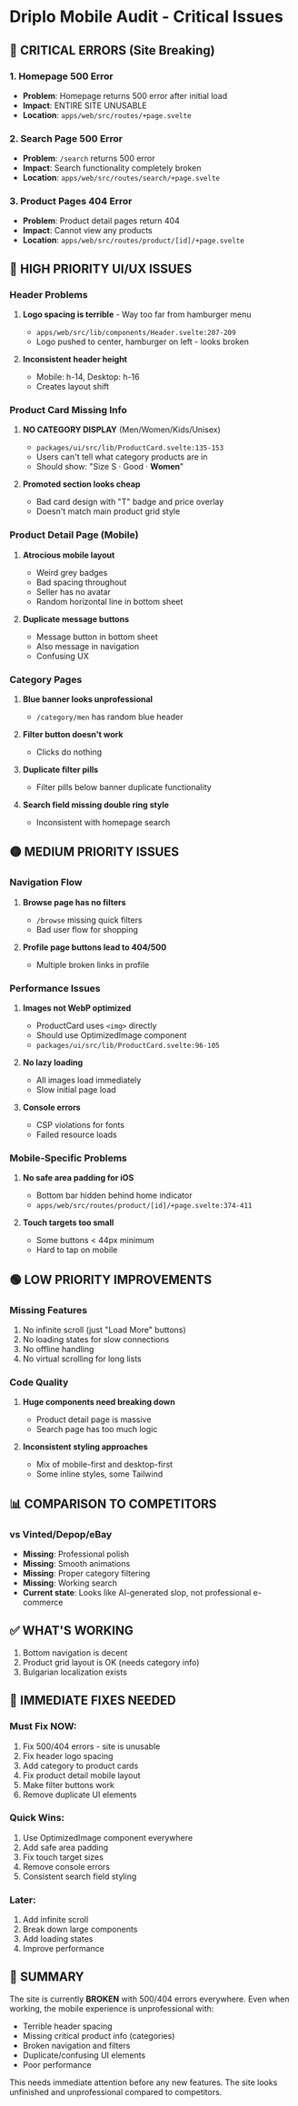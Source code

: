 # Driplo Mobile Audit - Critical Issues

## 🚨 CRITICAL ERRORS (Site Breaking)

### 1. Homepage 500 Error
- **Problem**: Homepage returns 500 error after initial load
- **Impact**: ENTIRE SITE UNUSABLE
- **Location**: `apps/web/src/routes/+page.svelte`

### 2. Search Page 500 Error  
- **Problem**: `/search` returns 500 error
- **Impact**: Search functionality completely broken
- **Location**: `apps/web/src/routes/search/+page.svelte`

### 3. Product Pages 404 Error
- **Problem**: Product detail pages return 404
- **Impact**: Cannot view any products
- **Location**: `apps/web/src/routes/product/[id]/+page.svelte`

## 🔴 HIGH PRIORITY UI/UX ISSUES

### Header Problems
1. **Logo spacing is terrible** - Way too far from hamburger menu
   - `apps/web/src/lib/components/Header.svelte:207-209`
   - Logo pushed to center, hamburger on left - looks broken
   
2. **Inconsistent header height** 
   - Mobile: h-14, Desktop: h-16
   - Creates layout shift

### Product Card Missing Info
1. **NO CATEGORY DISPLAY** (Men/Women/Kids/Unisex)
   - `packages/ui/src/lib/ProductCard.svelte:135-153`
   - Users can't tell what category products are in
   - Should show: "Size S · Good · **Women**"

2. **Promoted section looks cheap**
   - Bad card design with "T" badge and price overlay
   - Doesn't match main product grid style

### Product Detail Page (Mobile)
1. **Atrocious mobile layout**
   - Weird grey badges
   - Bad spacing throughout
   - Seller has no avatar
   - Random horizontal line in bottom sheet
   
2. **Duplicate message buttons**
   - Message button in bottom sheet
   - Also message in navigation
   - Confusing UX

### Category Pages
1. **Blue banner looks unprofessional**
   - `/category/men` has random blue header
   
2. **Filter button doesn't work**
   - Clicks do nothing
   
3. **Duplicate filter pills**
   - Filter pills below banner duplicate functionality
   
4. **Search field missing double ring style**
   - Inconsistent with homepage search

## 🟡 MEDIUM PRIORITY ISSUES

### Navigation Flow
1. **Browse page has no filters**
   - `/browse` missing quick filters
   - Bad user flow for shopping
   
2. **Profile page buttons lead to 404/500**
   - Multiple broken links in profile

### Performance Issues  
1. **Images not WebP optimized**
   - ProductCard uses `<img>` directly
   - Should use OptimizedImage component
   - `packages/ui/src/lib/ProductCard.svelte:96-105`

2. **No lazy loading**
   - All images load immediately
   - Slow initial page load

3. **Console errors**
   - CSP violations for fonts
   - Failed resource loads

### Mobile-Specific Problems
1. **No safe area padding for iOS**
   - Bottom bar hidden behind home indicator
   - `apps/web/src/routes/product/[id]/+page.svelte:374-411`

2. **Touch targets too small**
   - Some buttons < 44px minimum
   - Hard to tap on mobile

## 🟢 LOW PRIORITY IMPROVEMENTS

### Missing Features
1. No infinite scroll (just "Load More" buttons)
2. No loading states for slow connections  
3. No offline handling
4. No virtual scrolling for long lists

### Code Quality
1. **Huge components need breaking down**
   - Product detail page is massive
   - Search page has too much logic
   
2. **Inconsistent styling approaches**
   - Mix of mobile-first and desktop-first
   - Some inline styles, some Tailwind

## 📊 COMPARISON TO COMPETITORS

### vs Vinted/Depop/eBay
- **Missing**: Professional polish
- **Missing**: Smooth animations
- **Missing**: Proper category filtering
- **Missing**: Working search
- **Current state**: Looks like AI-generated slop, not professional e-commerce

## ✅ WHAT'S WORKING

1. Bottom navigation is decent
2. Product grid layout is OK (needs category info)
3. Bulgarian localization exists

## 🔧 IMMEDIATE FIXES NEEDED

### Must Fix NOW:
1. Fix 500/404 errors - site is unusable
2. Fix header logo spacing
3. Add category to product cards
4. Fix product detail mobile layout
5. Make filter buttons work
6. Remove duplicate UI elements

### Quick Wins:
1. Use OptimizedImage component everywhere
2. Add safe area padding
3. Fix touch target sizes
4. Remove console errors
5. Consistent search field styling

### Later:
1. Add infinite scroll
2. Break down large components
3. Add loading states
4. Improve performance

## 📝 SUMMARY

The site is currently **BROKEN** with 500/404 errors everywhere. Even when working, the mobile experience is unprofessional with:
- Terrible header spacing
- Missing critical product info (categories)
- Broken navigation and filters
- Duplicate/confusing UI elements
- Poor performance

This needs immediate attention before any new features. The site looks unfinished and unprofessional compared to competitors.